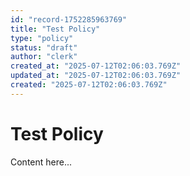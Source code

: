 ```yaml
---
id: "record-1752285963769"
title: "Test Policy"
type: "policy"
status: "draft"
author: "clerk"
created_at: "2025-07-12T02:06:03.769Z"
updated_at: "2025-07-12T02:06:03.769Z"
created: "2025-07-12T02:06:03.769Z"
---
```


# Test Policy

Content here...
